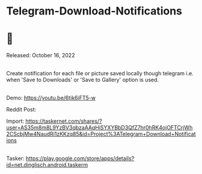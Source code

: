 # Telegram-Download-Notifications

<h1>🦊</h1>

Released: October 16, 2022<br><br>

Create notification for each file or picture saved locally though telegram i.e. when 'Save to Downloads' or 'Save to Gallery' option is used.<br><br>

Demo: https://youtu.be/6tjk6iFT5-w

Reddit Post: 

Import: https://taskernet.com/shares/?user=AS35m8m8L9YzBV3qbzaAAqHiSYXYBbD3QfZ7hr0hRK4ojOFTCrjWh2CScbjMw4NaudRi1zKKzq85&id=Project%3ATelegram+Download+Notifications<br><br>

Tasker: https://play.google.com/store/apps/details?id=net.dinglisch.android.taskerm <br><br>
